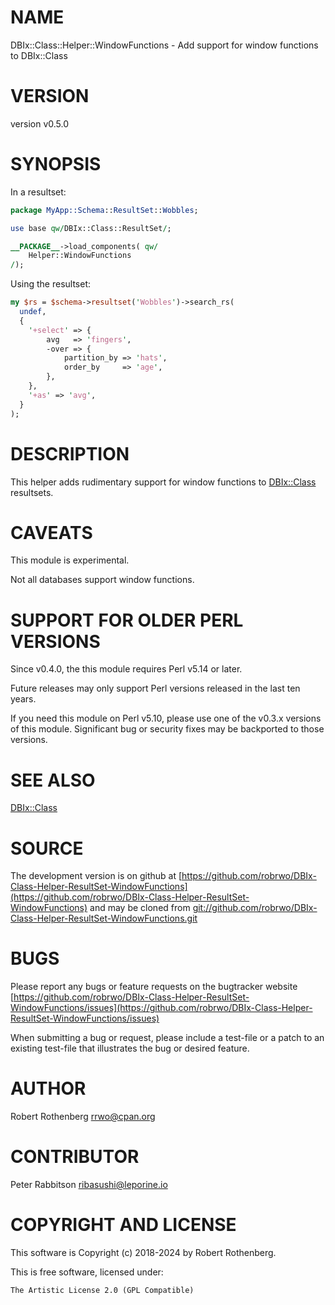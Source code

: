# NAME

DBIx::Class::Helper::WindowFunctions - Add support for window functions to DBIx::Class

# VERSION

version v0.5.0

# SYNOPSIS

In a resultset:

```perl
package MyApp::Schema::ResultSet::Wobbles;

use base qw/DBIx::Class::ResultSet/;

__PACKAGE__->load_components( qw/
    Helper::WindowFunctions
/);
```

Using the resultset:

```perl
my $rs = $schema->resultset('Wobbles')->search_rs(
  undef,
  {
    '+select' => {
        avg   => 'fingers',
        -over => {
            partition_by => 'hats',
            order_by     => 'age',
        },
    },
    '+as' => 'avg',
  }
);
```

# DESCRIPTION

This helper adds rudimentary support for window functions to
[DBIx::Class](https://metacpan.org/pod/DBIx%3A%3AClass) resultsets.

# CAVEATS

This module is experimental.

Not all databases support window functions.

# SUPPORT FOR OLDER PERL VERSIONS

Since v0.4.0, the this module requires Perl v5.14 or later.

Future releases may only support Perl versions released in the last ten years.

If you need this module on Perl v5.10, please use one of the v0.3.x
versions of this module.  Significant bug or security fixes may be
backported to those versions.

# SEE ALSO

[DBIx::Class](https://metacpan.org/pod/DBIx%3A%3AClass)

# SOURCE

The development version is on github at [https://github.com/robrwo/DBIx-Class-Helper-ResultSet-WindowFunctions](https://github.com/robrwo/DBIx-Class-Helper-ResultSet-WindowFunctions)
and may be cloned from [git://github.com/robrwo/DBIx-Class-Helper-ResultSet-WindowFunctions.git](git://github.com/robrwo/DBIx-Class-Helper-ResultSet-WindowFunctions.git)

# BUGS

Please report any bugs or feature requests on the bugtracker website
[https://github.com/robrwo/DBIx-Class-Helper-ResultSet-WindowFunctions/issues](https://github.com/robrwo/DBIx-Class-Helper-ResultSet-WindowFunctions/issues)

When submitting a bug or request, please include a test-file or a
patch to an existing test-file that illustrates the bug or desired
feature.

# AUTHOR

Robert Rothenberg <rrwo@cpan.org>

# CONTRIBUTOR

Peter Rabbitson <ribasushi@leporine.io>

# COPYRIGHT AND LICENSE

This software is Copyright (c) 2018-2024 by Robert Rothenberg.

This is free software, licensed under:

```
The Artistic License 2.0 (GPL Compatible)
```
